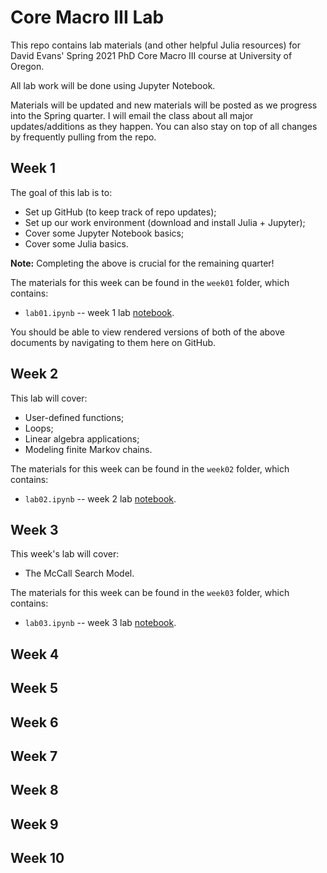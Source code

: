 # Core Macro III Lab

This repo contains lab materials (and other helpful Julia resources) for David Evans' Spring 2021 PhD Core Macro III course at University of Oregon.

All lab work will be done using Jupyter Notebook.

Materials will be updated and new materials will be posted as we progress into the Spring quarter. I will email the class about all major updates/additions as they happen. You can also stay on top of all changes by frequently pulling from the repo. 

## Week 1

The goal of this lab is to:
- Set up GitHub (to keep track of repo updates);
- Set up our work environment (download and install Julia + Jupyter);
- Cover some Jupyter Notebook basics;
- Cover some Julia basics.

**Note:** Completing the above is crucial for the remaining quarter!

The materials for this week can be found in the `week01` folder, which contains:
- `lab01.ipynb` -- week 1 lab [notebook](https://nbviewer.jupyter.org/github/gionikola/spring2021_core_macro_lab/blob/main/week01/lab01.ipynb).

You should be able to view rendered versions of both of the above documents by navigating to them here on GitHub.

## Week 2

This lab will cover:
- User-defined functions;
- Loops;
- Linear algebra applications;
- Modeling finite Markov chains.

The materials for this week can be found in the `week02` folder, which contains:
- `lab02.ipynb` -- week 2 lab [notebook](https://nbviewer.jupyter.org/github/gionikola/spring2021_core_macro_lab/blob/main/week02/lab02.ipynb). 

## Week 3

This week's lab will cover:
- The McCall Search Model.

The materials for this week can be found in the `week03` folder, which contains:
- `lab03.ipynb` -- week 3 lab [notebook](https://nbviewer.jupyter.org/github/gionikola/spring2021_core_macro_lab/blob/main/week03/lab03.ipynb).

## Week 4

## Week 5

## Week 6

## Week 7

## Week 8

## Week 9

## Week 10
